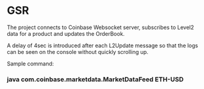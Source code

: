 # GSR
The project connects to Coinbase Websocket server, subscribes to Level2 data for a product and updates the OrderBook.

A delay of 4sec is introduced after each L2Update message so that the logs can be seen on the console without quickly scrolling up.

Sample command:
### java com.coinbase.marketdata.MarketDataFeed ETH-USD

